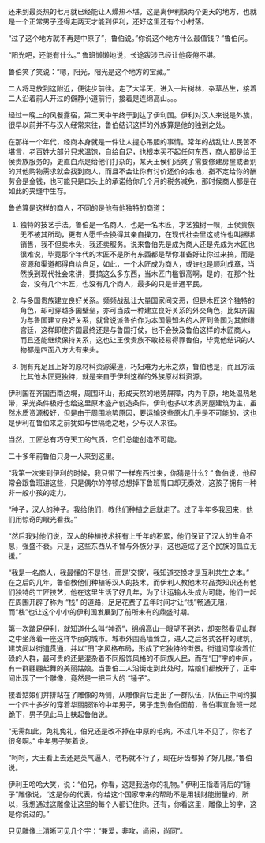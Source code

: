 还未到最炎热的七月就已经能让人燥热不堪，这是离伊利快两个更天的地方，也就是一个正常男子还得走两天才能到伊利，还好这里还有个小村落。

“过了这个地方就不再是中原了”，鲁伯说。”你说这个地方什么最值钱？“鲁伯问。

“阳光吧，还能有什么。” 鲁班懒懒地说，长途跋涉已经让他疲倦不堪。

鲁伯笑了笑说：“嗯，阳光，阳光是这个地方的宝藏。” 

二人将马放到这附近，便徒步前往。走了大半天，进入一片树林，杂草丛生，接着二人沿着前人开过的僻静小道前行，接着是连绵高山。。。

经过一晚上的风餐露宿，第二天中午终于到达了伊利国。伊利对汉人来说是外族，很早以前并不与汉人经常来往，鲁伯结识这样的外族算是他的独到之处。

在那样一个年代，经商本身就是一件让人提心吊胆的事情。常年的战乱让人民苦不堪言，老百姓大部分只求温饱，自给自足，也根本买不起任何东西，商人都是给王侯贵族服务的，更直白点是给他们打杂的，某天王侯们活爽了需要修建房屋或者别的其他购物需求就会找到商人，而且不会让你有讨价还价的余地，指不定给你的酬劳会是金钱，也可能只是口头上的承诺给你几个月的税务减免，那时候商人都是在如此的夹缝中生存。

鲁伯算是这样的商人，不同的是他有他独特的商道：

1. 独特的技艺手法。鲁伯是一名商人，也是一名木匠，才艺独树一帜，王侯贵族无不被其所动，更有人愿千金换得其亲自操刀，在现代社会里这或许也叫捆绑销售，我不但卖木头，我还卖服务。说来鲁伯先是成为商人还是先成为木匠也很难说，毕竟那个年代的木匠不是所有东西都是帮你准备好让你过来搞，而是资源和渠道都得自给自足，如此，一个木匠成为商人，或许也是顺利成章，当然换到现代社会来讲，要搞这么多东西，当木匠门槛很高啊，是的，在那个社会，没有几个木匠，也没有几个商人，最多的只是普通平民。

2. 与多国贵族建立良好关系。频频战乱让大量国家间交恶，但是木匠这个独特的角色，却可穿越多国壁垒，亦可当成一种建立良好关系的外交角色，比如齐国为与鲁国建立良好关系，就曾说派鲁伯作为本国最知名的木匠到鲁国为其修缮宫廷，这样即使齐国最终还是与鲁国打仗，也不会殃及鲁伯这样的木匠商人，而且还能继续保持关系，这也让王侯贵族不敢轻易得罪鲁伯，毕竟他结识的人物都是四面八方大有来头。

3. 拥有充足且上好的原材料资源渠道，巧妇难为无米之炊，鲁伯也是，而且方法比其他木匠更独特，就是来自于伊利这样的外族原材料资源。

伊利国在齐国西南边境，周围环山，形成天然的地势屏障，内为平原，地处温热地带，采光条件极好也给这里原木盛产创造条件，伊利也多以木质房屋建筑为主，虽然木质资源极好，但是由于周围地势原因，要运输这些原木几乎是不可能的，这也是伊利在鲁伯来之前犹如与世隔绝之地，少与汉人来往。

当然，工匠总有巧夺天工的气质，它们总能创造不可能。

二十多年前鲁伯只身一人来到这里。

“我第一次来到伊利的时候，我只带了一样东西过来，你猜是什么? ” 鲁伯说，他经常会跟鲁班讲这些，只是偶尔的停顿总想掉下鲁班胃口却无奏效，这孩子拥有一种非一般小孩的定力。

“种子，汉人的种子。我给他们，教他们种植之后就走了。过了半年多我回来，他们用惊奇的眼光看我。”

“然后我对他们说，汉人的种植技术拥有上千年的积累，他们保证了汉人的生命不息，强盛不衰。只是，这些东西从不曾与外族分享，这也造成了这个民族的孤立无援。”

“我是一名商人，我最懂的不是钱，而是’交换’，我知道交换才是互利共生之本。” 在之后的几年，鲁伯教他们种植等汉人的技术，而伊利人教他木材品类知识还有他们独特的工匠技艺，他在这里生活了好几年，为了让运输木头成为可能，他们一起在周围开辟了称为 “栈” 的道路，足足花费了五年时间才让“栈”畅通无阻，而“栈”也让这个小小的伊利国发展到了前所未有的鼎盛时期。

第一次踏足伊利，就知道什么叫“神奇”，绵绵高山一眼望不到边，却突然看见山群之中坐落着一座这样华丽的城市。城市外围高墙耸立，进入之后各式各样的建筑，建筑间以街道贯通，并以“田”字风格布局，形成了它独特的街景。街道间穿梭着忙碌的人群，最可贵的还是混杂着不同服饰风格的不同族人民，而在“田”字的中间，有一群翩翩起舞的美丽姑娘。当鲁伯二人沿街走到此处时，姑娘们都散开了，正中间出现了一个雕像，竟然是一把巨大的 “锤子”。

接着姑娘们并排站在了雕像的两侧，从雕像背后走出了一群队伍，队伍正中间约摸一个四十多岁的穿着华丽服饰的中年男子，男子走到鲁伯面前，鲁伯事宜鲁班一起跪下，男子见此马上扶起鲁伯说。

“无需如此，免礼免礼，伯兄还是改不掉在中原的毛病，不过几年不见了，你老了很多啊。” 中年男子笑着说。

“呵呵，大王看上去还是英气逼人，老朽就不行了，现在牙齿都掉了好几根。”鲁伯说。

伊利王哈哈大笑，说：“伯兄，你看，这是我送你的礼物。” 伊利王指着背后的“锤子”雕像说，“这是你的代表，你给这个国家带来的帮助不是用钱财能衡量的，所以，我想通过这雕像让这里的每个人都记住你。还有，你看这里，雕像上的字，这是你说过的。”

只见雕像上清晰可见几个字：“兼爱，非攻，尚闲，尚同”。



